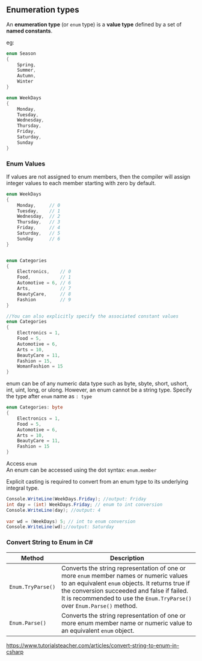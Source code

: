 ## Enumeration types
An **enumeration type** (or `enum` type) is a **value type** defined by a set of **named constants**.

eg:
```cs
enum Season
{
    Spring,
    Summer,
    Autumn,
    Winter
}

enum WeekDays
{
    Monday,
    Tuesday,
    Wednesday,
    Thursday,
    Friday,
    Saturday,
    Sunday
}
```

### Enum Values
If values are not assigned to enum members, then the compiler will assign integer values to each member starting with zero by default.
```cs
enum WeekDays
{
    Monday,     // 0
    Tuesday,    // 1
    Wednesday,  // 2
    Thursday,   // 3
    Friday,     // 4
    Saturday,   // 5
    Sunday      // 6
}


enum Categories
{
    Electronics,    // 0
    Food,           // 1
    Automotive = 6, // 6
    Arts,           // 7
    BeautyCare,     // 8
    Fashion         // 9
}

//You can also explicitly specify the associated constant values
enum Categories
{
    Electronics = 1,  
    Food = 5, 
    Automotive = 6, 
    Arts = 10, 
    BeautyCare = 11, 
    Fashion = 15,
    WomanFashion = 15
}

```

enum can be of any numeric data type such as byte, sbyte, short, ushort, int, uint, long, or ulong. However, an enum cannot be a string type.  Specify the type after `enum` name as `: type`

```cs
enum Categories: byte
{
    Electronics = 1,  
    Food = 5, 
    Automotive = 6, 
    Arts = 10, 
    BeautyCare = 11, 
    Fashion = 15
}
```

Access `enum` \
An enum can be accessed using the dot syntax: `enum.member`


Explicit casting is required to convert from an enum type to its underlying integral type.
```cs
Console.WriteLine(WeekDays.Friday); //output: Friday 
int day = (int) WeekDays.Friday; // enum to int conversion
Console.WriteLine(day); //output: 4 
		
var wd = (WeekDays) 5; // int to enum conversion
Console.WriteLine(wd);//output: Saturday
```

### Convert String to Enum in C#

| Method | Description |
| --- | --- |
| `Enum.TryParse()` | Converts the string representation of one or more `enum` member names or numeric values to an equivalent `enum` objects. It returns true if the conversion succeeded and false if failed. It is recommended to use the `Enum.TryParse()` over `Enum.Parse()` method. |
| `Enum.Parse()` | Converts the string representation of one or more enum member name or numeric value to an equivalent `enum` object. |


https://www.tutorialsteacher.com/articles/convert-string-to-enum-in-csharp





